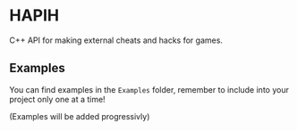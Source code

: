# HAPIH
C++ API for making external cheats and hacks for games.



## Examples

You can find examples in the `Examples` folder, remember to include into your project only one at a time!

(Examples will be added progressivly)
